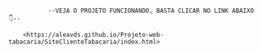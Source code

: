                --VEJA O PROJETO FUNCIONANDO, BASTA CLICAR NO LINK ABAIXO 👇--
               
        <https://aleavds.github.io/Projeto-web-tabacaria/SiteClienteTabacaria/index.html>
